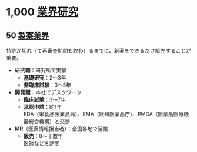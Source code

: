 # 1,000 [業界研究](https://www.amazon.co.jp/dp/4492973303)

## 50 [製薬業界](https://www.amazon.co.jp/dp/4297121581)

特許が切れ（て再審査期間も終わ）るまでに、新薬をできるだけ販売することが重要。

- **研究職**：研究所で実験
  - **基礎研究**：2〜3年
  - **非臨床試験**：3〜5年
- **開発職**：本社でデスクワーク
  - **臨床試験**：3〜7年
  - **承認申請**：約1年<br>FDA（米食品医薬品局）、EMA（欧州医薬品庁）、PMDA（医薬品医療機器総合機構）と交渉
- **MR**（医薬情報担当者）：全国各地で営業
  - **販売**：8〜十数年<br>医師などを訪問
